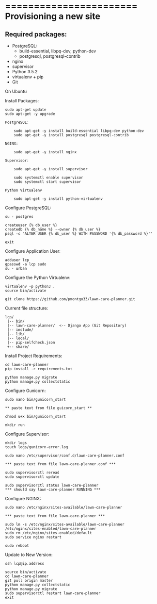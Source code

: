 =======================
Provisioning a new site
=======================

## Required packages:

* PostgreSQL:
    * build-essential, libpq-dev, python-dev
    * postgresql, postgresql-contrib
* nginx
* supervisor
* Python 3.5.2
* virtualenv + pip
* Git

On Ubuntu

Install Packages:

    sudo apt-get update
    sudo apt-get -y upgrade

    PostgreSQL:

        sudo apt-get -y install build-essential libpq-dev python-dev
        sudo apt-get -y install postgresql postgresql-contrib

    NGINX:

        sudo apt-get -y install nginx

    Supervisor:

        sudo apt-get -y install supervisor

        sudo systemctl enable supervisor
        sudo systemctl start supervisor

    Python Virtualenv

        sudo apt-get -y install python-virtualenv


Configure PostgreSQL:

    su - postgres

    createuser {% db_user %}
    createdb {% db_name %} --owner {% db_user %}
    psql -c "ALTER USER {% db_user %} WITH PASSWORD '{% db_password %}'"

    exit


Configure Application User:

    adduser lcp
    gpasswd -a lcp sudo
    su - urban

Configure the Python Virtualenv:

    virtualenv -p python3 .
    source bin/activate

    git clone https://github.com/pmontgo33/lawn-care-planner.git


Current file structure:

    lcp/
     |-- bin/
     |-- lawn-care-planner/  <-- Django App (Git Repository)
     |-- include/
     |-- lib/
     |-- local/
     |-- pip-selfcheck.json
     +-- share/

 Install Project Requirements:

    cd lawn-care-planner
    pip install -r requirements.txt

    python manage.py migrate
    python manage.py collectstatic


Configure Gunicorn:

    sudo nano bin/gunicorn_start

    ** paste text from file guicorn_start **

    chmod u+x bin/gunicorn_start

    mkdir run

Configure Supervisor:

    mkdir logs
    touch logs/gunicorn-error.log

    sudo nano /etc/supervisor/conf.d/lawn-care-planner.conf

    *** paste text from file lawn-care-planner.conf ***

    sudo supervisorctl reread
    sudo supervisorctl update

    sudo supervisorctl status lawn-care-planner
    *** should say lawn-care-planner RUNNING ***

Configure NGINX:

    sudo nano /etc/nginx/sites-available/lawn-care-planner

    *** paste text from file lawn-care-planner ***

    sudo ln -s /etc/nginx/sites-available/lawn-care-planner /etc/nginx/sites-enabled/lawn-care-planner
    sudo rm /etc/nginx/sites-enabled/default
    sudo service nginx restart

    sudo reboot


Update to New Version:

    ssh lcp@ip.address

    source bin/activate
    cd lawn-care-planner
    git pull origin master
    python manage.py collectstatic
    python manage.py migrate
    sudo supervisorctl restart lawn-care-planner
    exit